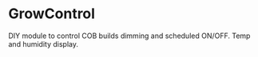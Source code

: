 # GrowControl

DIY module to control COB builds dimming and scheduled ON/OFF.
Temp and humidity display.
